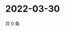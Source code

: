 # 2022-03-30

共 0 条

<!-- BEGIN WEIBO -->
<!-- 最后更新时间 Wed Mar 30 2022 02:18:53 GMT+0800 (China Standard Time) -->

<!-- END WEIBO -->
